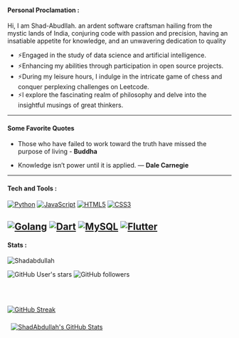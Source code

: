 


#### Personal Proclamation :

<p> Hi, I am Shad-Abudllah. an ardent software craftsman hailing from the mystic lands of India, 
conjuring code with passion and precision, having an insatiable appetite for knowledge, 
and an unwavering dedication to quality</p> 


   -  ⚡Engaged in the study of data science and artificial intelligence.
   -  ⚡Enhancing my abilities through participation in open source projects.
   - ⚡During my leisure hours, I indulge in the intricate game of chess and conquer perplexing challenges on Leetcode.
   - ⚡I explore the fascinating realm of philosophy and delve into the insightful musings of great thinkers.
   
  
 
  
  --- 
  #### Some Favorite Quotes 
  
  - Those who have failed to work toward the truth have missed the purpose of living - **Buddha**
  
  - Knowledge isn’t power until it is applied. ― **Dale Carnegie** 
  
 

<!--
---
#### Get in touch :

[![LinkedIn Badge](https://img.shields.io/badge/LinkedIn-Profile-informational?style=flat&logo=linkedin&logoColor=white&color=4AB197)](#)
[![Lichess Badge](https://img.shields.io/badge/Lichess-ID:ShadAbdullah-informational?style=flat&logo=Lichess&logoColor=FFFFFF&color=4AB197)](#)

---

#### Online persona :
[![LeetCode Badge](https://img.shields.io/badge/Leet-Code-informational?style=flat&logo=Leetcode&logoColor=FFFFFF&color=4AB197)](https://leetcode.com/ShadAbdullah/)
[![Codeforces Badge](https://img.shields.io/badge/Code-Forces-informational?style=flat&logo=Codeforces&logoColor=FFFFFF&color=4AB197)](#)
[![HackerRank Badge](https://img.shields.io/badge/Hacker-Rank-informational?style=flat&logo=HackerRank&logoColor=FFFFFF&color=4AB197)](#)
[![Medium Badge](https://img.shields.io/badge/Medium-Blog-informational?style=flat&logo=Medium&logoColor=FFFFFF&color=4AB197)](#)
[![Discord Badge](https://img.shields.io/badge/Discord-Server-informational?style=flat&logo=Discord&logoColor=FFFFFF&color=4AB197)](#)




-->

---

#### Tech and Tools :


[![Python](https://img.shields.io/badge/Python-Language-informational?style=flat&logo=Python&logoColor=FFFFFF&color=4AB197)](#)
[![JavaScript](https://img.shields.io/badge/JavaScript-Language-informational?style=flat&logo=JavaScript&logoColor=FFFFFF&color=4AB197)](#)
[![HTML5](https://img.shields.io/badge/HTML5-Language-informational?style=flat&logo=HTML5&logoColor=FFFFFF&color=4AB197)](#)
[![CSS3](https://img.shields.io/badge/CSS3-Language-informational?style=flat&logo=CSS3&logoColor=FFFFFF&color=4AB197)](#)

[![Golang](https://img.shields.io/badge/Go-lang-informational?style=flat&logo=Go&logoColor=FFFFFF&color=4AB197)](#)
[![Dart](https://img.shields.io/badge/Dart-Language-informational?style=flat&logo=dart&logoColor=FFFFFF&color=4AB197)](#)
[![MySQL](https://img.shields.io/badge/MySQL-DBMS-informational?style=flat&logo=MySQL&logoColor=FFFFFF&color=4AB197)](#)
[![Flutter](https://img.shields.io/badge/Flut-ter-informational?style=flat&logo=flutter&logoColor=FFFFFF&color=4AB197)](#)
---
#### Stats :

 <img src="https://komarev.com/ghpvc/?username=Shadabdullah&label=Profile%20views&color=4AB197&style=flat" alt="Shadabdullah" />
 
 
![GitHub User's stars](https://img.shields.io/github/stars/Shadabdullah?color=4AB197&logo=github)
![GitHub followers](https://img.shields.io/github/followers/Shadabdullah?color=4AB197&logo=github)



<br><br>

[![GitHub Streak](https://github-readme-streak-stats.herokuapp.com?user=Shadabdullah&background=000000&border=EBEBEB&stroke=EBEBEB&ring=4AB197&fire=4AB197&currStreakNum=4AB197&sideNums=4AB197&currStreakLabel=4AB197&sideLabels=EBEBEB&dates=EBEBEB)](https://git.io/streak-stats)



<a href="https://github.com/Shadabdullah">
  <img align="center" style="margin:0.5rem" src="https://github-readme-stats.vercel.app/api?username=Shadabdullah&show_icons=true&line_height=27&count_private=true&title_color=4AB197&text_color=FFFFFF&icon_color=4AB197&bg_color=0000" alt="ShadAbdullah's GitHub Stats" />
</a>
